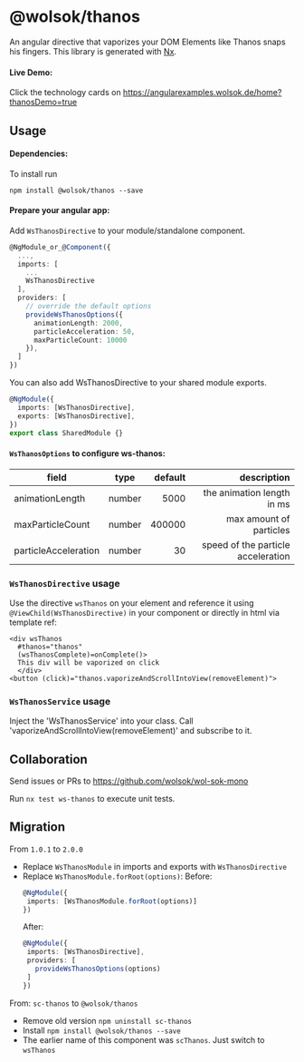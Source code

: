 # @wolsok/thanos

An angular directive that vaporizes your DOM Elements like Thanos snaps his fingers. This library is generated with [Nx](https://nx.dev).

#### Live Demo:

Click the technology cards on https://angularexamples.wolsok.de/home?thanosDemo=true

## Usage

#### Dependencies:

To install run

```
npm install @wolsok/thanos --save
```

#### Prepare your angular app:

Add `WsThanosDirective` to your module/standalone component.

```typescript
@NgModule_or_@Component({
  ...,
  imports: [
    ...
    WsThanosDirective
  ],
  providers: [
    // override the default options
    provideWsThanosOptions({
      animationLength: 2000,
      particleAcceleration: 50,
      maxParticleCount: 10000
    }),
  ]
})
```

You can also add WsThanosDirective to your shared module exports.

```typescript
@NgModule({
  imports: [WsThanosDirective],
  exports: [WsThanosDirective],
})
export class SharedModule {}
```

#### `WsThanosOptions` to configure ws-thanos:

| field                |  type  | default |                        description |
| -------------------- | :----: | ------: | ---------------------------------: |
| animationLength      | number |    5000 |         the animation length in ms |
| maxParticleCount     | number |  400000 |            max amount of particles |
| particleAcceleration | number |      30 | speed of the particle acceleration |

### `WsThanosDirective` usage

Use the directive `wsThanos` on your element and reference it using `@ViewChild(WsThanosDirective)` in your component or
directly in html via template ref:

```
<div wsThanos
  #thanos="thanos"
  (wsThanosComplete)=onComplete()>
  This div will be vaporized on click
  </div>
<button (click)="thanos.vaporizeAndScrollIntoView(removeElement)">
```

### `WsThanosService` usage

Inject the 'WsThanosService' into your class. Call 'vaporizeAndScrollIntoView(removeElement)' and subscribe to it.

## Collaboration

Send issues or PRs to https://github.com/wolsok/wol-sok-mono

Run `nx test ws-thanos` to execute unit tests.

## Migration

From `1.0.1` to `2.0.0`

- Replace `WsThanosModule` in imports and exports with `WsThanosDirective`
- Replace `WsThanosModule.forRoot(options)`:
  Before:
  ```typescript
  @NgModule({
   imports: [WsThanosModule.forRoot(options)]
  })
  ```
  After:
  ```typescript
  @NgModule({
   imports: [WsThanosDirective],
   providers: [
     provideWsThanosOptions(options)
   ]
  })
  ```

From: `sc-thanos` to `@wolsok/thanos`

- Remove old version `npm uninstall sc-thanos`
- Install `npm install @wolsok/thanos --save`
- The earlier name of this component was `scThanos`. Just switch to `wsThanos`

